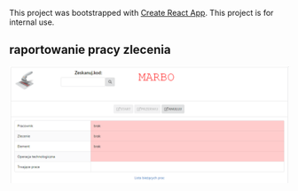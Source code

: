 This project was bootstrapped with [Create React App](https://github.com/facebook/create-react-app).
This project is for internal use.

## raportowanie pracy zlecenia
![ekran raportowania](doc/screen.png?raw=true "ekran raportowania")
